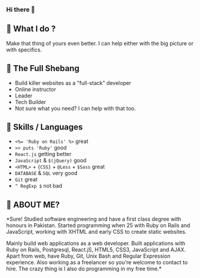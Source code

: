 ### Hi there 👋
## 🔭 What I do ?
Make that thing of yours even better. I can help either with the big picture or with specifics.
## 🌱 The Full Shebang

* Build killer websites as a "full-stack" developer
* Online instructor
* Leader
* Tech Builder
* Not sure what you need? I can help with that too.

## 👯 Skills / Languages

* `<%= 'Ruby on Rails' %>` great
* `>> puts 'Ruby'` good
* `React.js` getting better
* `JavaScript` & `$(jQuery)` good
* `<HTML>` + `{CSS}` + `@Less` + `$Sass` great
* `DATABASE` & `SQL` very good
* `Git` great
* `^ RegExp $` not bad
  
## 🤔 ABOUT ME?
  
*Sure! Studied software engineering and have a first class degree with honours in Pakistan. Started programming when 25 with Ruby on Rails and JavaScript, working with XHTML and early CSS to create static websites.

Mainly build web applications as a web developer. Built applications with Ruby on Rails, Postgresql, React.jS, HTML5, CSS3, JavaScript and AJAX. Apart from web, have Ruby, Git, Unix Bash and Regular Expression experience. Also working as a freelancer so you're welcome to contact to hire. The crazy thing is I also do programming in my free time.*














<!--
**awaissajidror/awaissajidror** is a ✨ _special_ ✨ repository because its `README.md` (this file) appears on your GitHub profile.

Here are some ideas to get you started:

- 🔭 I’m currently working on ...
- 🌱 I’m currently learning ...
- 👯 I’m looking to collaborate on ...
- 🤔 I’m looking for help with ...
- 💬 Ask me about ...
- 📫 How to reach me: ...
- 😄 Pronouns: ...
- ⚡ Fun fact: ...
-->
